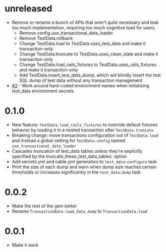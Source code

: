 # unreleased

- Remove or rename a bunch of APIs that aren't quite necessary and leak too much
  implementation, requiring too much cognitive load for users.
  - Remove config.use_transactional_data_loader
  - Remove TestData.rollback
  - Change TestData.load to TestData.uses_test_data and make it transaction-only
  - Change TestData.truncate to TestData.uses_clean_slate and make it
    transaction-only
  - Change TestData.load_rails_fixtures to TestData.uses_rails_fixtures and make
    it transaction-only
  - Add TestData.insert_test_data_dump, which will blindly insert the test SQL
    dump of test data without any transaction management
- [#2](https://github.com/testdouble/test_data/issues/2) - Work around
  hard-coded environment names when initializing test_data environment secrets

# 0.1.0

- New feature: `TestData.load_rails_fixtures` to override default fixtures
  behavior by loading it in a nested transaction after `TestData.truncate`
- Breaking change: move transactions configuration out of `TestData.load` and
  instead a global setting for `TestData.config` named
  `use_transactional_data_loader`
- Cascades truncation of test_data tables unless they're explicitly specified by
  the truncate_these_test_data_tables` option
- Add secrets.yml and cable.yml generators to `test_data:configure` task
- Print the size of each dump and warn when dump size reaches certain thresholds
  or increases significantly in the `test_data:dump` task

# 0.0.2

- Make the rest of the gem better
- Rename `TransactionData.load_data_dump` to `TransactionData.load`

# 0.0.1

- Make it work

